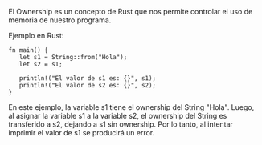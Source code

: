 El Ownership es un concepto de Rust que nos permite controlar el uso de memoria de nuestro programa\.

Ejemplo en Rust:

```
fn main() {
   let s1 = String::from("Hola");
   let s2 = s1;

   println!("El valor de s1 es: {}", s1);
   println!("El valor de s2 es: {}", s2);
}
```
En este ejemplo, la variable s1 tiene el ownership del String "Hola"\.
Luego, al asignar la variable s1 a la variable s2, el ownership del String es transferido a s2, dejando a s1 sin ownership\.
Por lo tanto, al intentar imprimir el valor de s1 se producirá un error\.